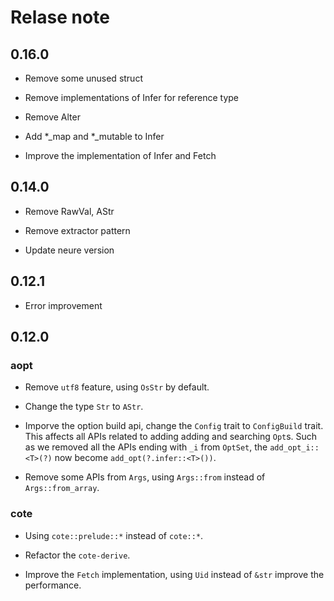 
# Relase note

## 0.16.0

- Remove some unused struct

- Remove implementations of Infer for reference type

- Remove Alter

- Add *_map and *_mutable to Infer

- Improve the implementation of Infer and Fetch

## 0.14.0

- Remove RawVal, AStr

- Remove extractor pattern

- Update neure version

## 0.12.1

- Error improvement

## 0.12.0

### aopt

- Remove `utf8` feature, using `OsStr` by default. 

- Change the type `Str` to `AStr`.

- Imporve the option build api, change the `Config` trait to `ConfigBuild` trait.
This affects all APIs related to adding adding and searching `Opt`s.
Such as we removed all the APIs ending with `_i` from `OptSet`, the `add_opt_i::<T>(?)` now become `add_opt(?.infer::<T>())`.

- Remove some APIs from `Args`, using `Args::from` instead of `Args::from_array`.

### cote

- Using `cote::prelude::*` instead of `cote::*`.

- Refactor the `cote-derive`.

- Improve the `Fetch` implementation, using `Uid` instead of `&str` improve the performance.